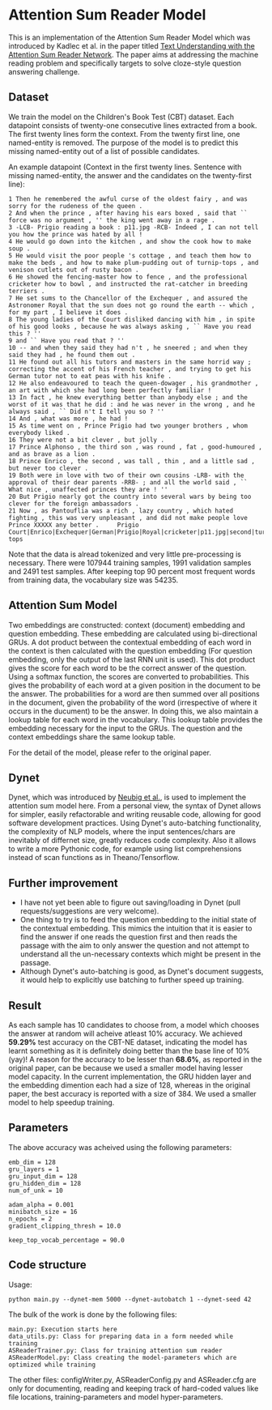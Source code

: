 # Attention Sum Reader Model
This is an implementation of the Attention Sum Reader Model which was introduced by Kadlec et al. in the paper titled [Text Understanding with the Attention Sum Reader Network](https://arxiv.org/pdf/1603.01547.pdf). The paper aims at addressing the machine reading problem and specifically targets to solve cloze-style question answering challenge. 

## Dataset
We train the model on the Children's Book Test (CBT) dataset. Each datapoint consists of twenty-one consecutive lines extracted from a book. The first twenty lines form the context. From the twenty first line, one named-entity is removed. The purpose of the model is to predict this missing named-entity out of a list of possible candidates. 

An example datapoint (Context in the first twenty lines. Sentence with missing named-entity, the answer and the candidates on the twenty-first line):
```
1 Then he remembered the awful curse of the oldest fairy , and was sorry for the rudeness of the queen .
2 And when the prince , after having his ears boxed , said that `` force was no argument , '' the king went away in a rage .
3 -LCB- Prigio reading a book : p11.jpg -RCB- Indeed , I can not tell you how the prince was hated by all !
4 He would go down into the kitchen , and show the cook how to make soup .
5 He would visit the poor people 's cottage , and teach them how to make the beds , and how to make plum-pudding out of turnip-tops , and venison cutlets out of rusty bacon .
6 He showed the fencing-master how to fence , and the professional cricketer how to bowl , and instructed the rat-catcher in breeding terriers .
7 He set sums to the Chancellor of the Exchequer , and assured the Astronomer Royal that the sun does not go round the earth -- which , for my part , I believe it does .
8 The young ladies of the Court disliked dancing with him , in spite of his good looks , because he was always asking , `` Have you read this ? ''
9 and `` Have you read that ? ''
10 -- and when they said they had n't , he sneered ; and when they said they had , he found them out .
11 He found out all his tutors and masters in the same horrid way ; correcting the accent of his French teacher , and trying to get his German tutor not to eat peas with his knife .
12 He also endeavoured to teach the queen-dowager , his grandmother , an art with which she had long been perfectly familiar !
13 In fact , he knew everything better than anybody else ; and the worst of it was that he did : and he was never in the wrong , and he always said , `` Did n't I tell you so ? ''
14 And , what was more , he had !
15 As time went on , Prince Prigio had two younger brothers , whom everybody liked .
16 They were not a bit clever , but jolly .
17 Prince Alphonso , the third son , was round , fat , good-humoured , and as brave as a lion .
18 Prince Enrico , the second , was tall , thin , and a little sad , but never too clever .
19 Both were in love with two of their own cousins -LRB- with the approval of their dear parents -RRB- ; and all the world said , `` What nice , unaffected princes they are ! ''
20 But Prigio nearly got the country into several wars by being too clever for the foreign ambassadors .
21 Now , as Pantouflia was a rich , lazy country , which hated fighting , this was very unpleasant , and did not make people love Prince XXXXX any better .     Prigio          Court|Enrico|Exchequer|German|Prigio|Royal|cricketer|p11.jpg|second|turnip-tops
```

Note that the data is alread tokenized and very little pre-processing is necessary. There were 107944 training samples, 1991 validation samples and 2491 test samples. After keeping top 90 percent most frequent words from training data, the vocabulary size was 54235. 

## Attention Sum Model
Two embeddings are constructed: context (document) embedding and question embedding. These embedding are calculated using bi-directional GRUs. A dot product between the contextual embedding of each word in the context is then calculated with the question embedding (For question embedding, only the output of the last RNN unit is used). This dot product gives the score for each word to be the correct answer of the question. Using a softmax function, the scores are converted to probabilities. This gives the probability of each word at a given position in the document to be the answer. The probabilities for a word are then summed over all positions in the document, given the probability of the word (irrespective of where it occurs in the ducument) to be the answer. In doing this, we also maintain a lookup table for each word in the vocabulary. This lookup table provides the embedding necessary for the input to the GRUs. The question and the context embeddings share the same lookup table. 

For the detail of the model, please refer to the original paper. 

## Dynet
Dynet, which was introduced by [Neubig et al.](https://arxiv.org/abs/1701.03980), is used to implement the attention sum model here. From a personal view, the syntax of Dynet allows for simpler, easily refactorable and writing reusable code, allowing for good software development practices. Using Dynet's auto-batching functionality, the complexity of NLP models, where the input sentences/chars are inevitably of differnet size, greatly reduces code complexity. Also it allows to write a more Pythonic code, for example using list comprehensions instead of scan functions as in Theano/Tensorflow. 

## Further improvement
* I have not yet been able to figure out saving/loading in Dynet (pull requests/suggestions are very welcome). 
* One thing to try is to feed the question embedding to the initial state of the contextual embedding. This mimics the intuition that it is easier to find the answer if one reads the question first and then reads the passage with the aim to only answer the question and not attempt to understand all the un-necessary contexts which might be present in the passage.
* Although Dynet's auto-batching is good, as Dynet's document suggests, it would help to explicitly use batching to further speed up training.  

## Result
As each sample has 10 candidates to choose from, a model which chooses the answer at random will acheive atleast 10% accuracy. We achieved **59.29%** test accuracy on the CBT-NE dataset, indicating the model has learnt something as it is definitely doing better than the base line of 10% (yay)! A reason for the accuracy to be lesser than **68.6%**, as reported in the original paper, can be because we used a smaller model having lesser model capacity. In the current implementation, the GRU hidden layer and the embedding dimention each had a size of 128, whereas in the original paper, the best accuracy is reported with a size of 384. We used a smaller model to help speedup training.

## Parameters
The above accuracy was acheived using the following parameters:
```
emb_dim = 128
gru_layers = 1
gru_input_dim = 128
gru_hidden_dim = 128
num_of_unk = 10

adam_alpha = 0.001
minibatch_size = 16
n_epochs = 2
gradient_clipping_thresh = 10.0

keep_top_vocab_percentage = 90.0
```

## Code structure
Usage:
```
python main.py --dynet-mem 5000 --dynet-autobatch 1 --dynet-seed 42
```

The bulk of the work is done by the following files:
```
main.py: Execution starts here
data_utils.py: Class for preparing data in a form needed while training
ASReaderTrainer.py: Class for training attention sum reader
ASReaderModel.py: Class creating the model-parameters which are optimized while training
```
The other files: configWriter.py, ASReaderConfig.py and ASReader.cfg are only for documenting, reading and keeping track of hard-coded values like file locations, training-parameters and model hyper-parameters. 


